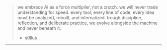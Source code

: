> we embrace AI as a force multiplier, not a crutch.
> we will never trade understanding for speed.
> every tool, every line of code, every idea must be analyzed, rebuilt, and internalized.
> trough discipline, reflection, and deliberate practice, we evolve alongside the machine and never beneath it.
> - s0llus

--- 
